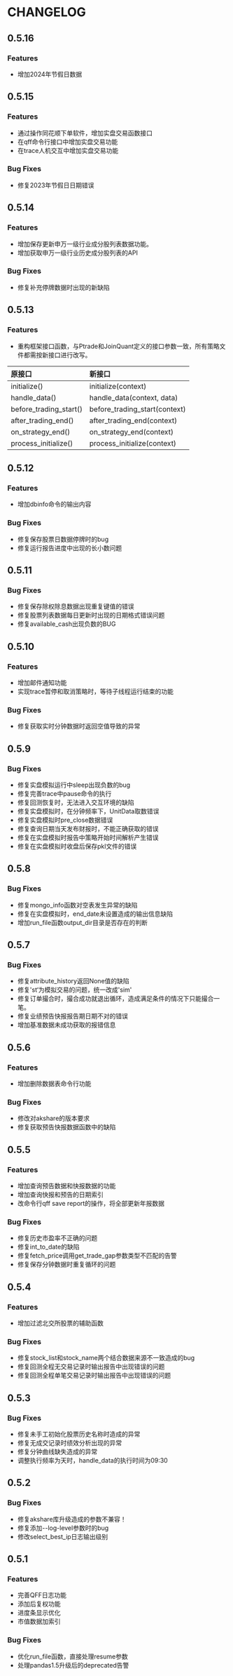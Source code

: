 # CHANGELOG

## 0.5.16

### Features

* 增加2024年节假日数据

## 0.5.15

### Features

* 通过操作同花顺下单软件，增加实盘交易函数接口
* 在qff命令行接口中增加实盘交易功能
* 在trace人机交互中增加实盘交易功能

### Bug Fixes

*  修复2023年节假日日期错误

## 0.5.14

### Features

* 增加保存更新申万一级行业成分股列表数据功能。
* 增加获取申万一级行业历史成分股列表的API

### Bug Fixes

*  修复补充停牌数据时出现的新缺陷


## 0.5.13

### Features

* 重构框架接口函数，与Ptrade和JoinQuant定义的接口参数一致，所有策略文件都需按新接口进行改写。

| **原接口**   | **新接口** |
| :------- | :-- |
| initialize()   |  initialize(context) |
| handle_data()  |  handle_data(context, data)  |
| before_trading_start() | before_trading_start(context)  |
| after_trading_end() | after_trading_end(context) |
| on_strategy_end() | on_strategy_end(context) |
| process_initialize() | process_initialize(context) |



## 0.5.12

### Features

* 增加dbinfo命令的输出内容

### Bug Fixes

*  修复保存股票日数据停牌时的bug
*  修复运行报告进度中出现的长小数问题

## 0.5.11

### Bug Fixes

* 修复保存除权除息数据出现重复键值的错误
* 修复股票列表数据每日更新时出现的日期格式错误问题
* 修复available_cash出现负数的BUG

## 0.5.10

### Features

* 增加邮件通知功能
* 实现trace暂停和取消策略时，等待子线程运行结束的功能

### Bug Fixes

* 修复获取实时分钟数据时返回空值导致的异常

## 0.5.9

### Bug Fixes

* 修复实盘模拟运行中sleep出现负数的bug
* 修复完善trace中pause命令的执行
* 修复回测恢复时，无法进入交互环境的缺陷
* 修复实盘模拟时，在分钟频率下，UnitData取数错误
* 修复实盘模拟时pre_close数据错误
* 修复查询日期当天发布财报时，不能正确获取的错误
* 修复在实盘模拟时报告中策略开始时间解析产生错误
* 修复在实盘模拟时收盘后保存pkl文件的错误

## 0.5.8

### Bug Fixes

* 修复mongo_info函数对空表发生异常的缺陷
* 修复在实盘模拟时，end_date未设置造成的输出信息缺陷
* 增加run_file函数output_dir目录是否存在的判断

## 0.5.7

### Bug Fixes

* 修复attribute_history返回None值的缺陷
* 修复'st‘为模拟交易的问题，统一改成'sim'
* 修复订单撮合时，撮合成功就退出循环，造成满足条件的情况下只能撮合一笔。
* 修复业绩预告快报报告期日期不对的错误
* 增加基准数据未成功获取的报错信息

## 0.5.6

### Features

* 增加删除数据表命令行功能

### Bug Fixes

* 修改对akshare的版本要求
* 修复获取预告快报数据函数中的缺陷

## 0.5.5

### Features

* 增加查询预告数据和快报数据的功能
* 增加查询快报和预告的日期索引
* 改命令行qff save report的操作，将全部更新年报数据

### Bug Fixes

* 修复历史市盈率不正确的问题
* 修复int_to_date的缺陷
* 修复fetch_price调用get_trade_gap参数类型不匹配的告警
* 修复保存分钟数据时重复循环的问题

## 0.5.4

### Features

* 增加过滤北交所股票的辅助函数

### Bug Fixes

* 修复stock_list和stock_name两个结合数据来源不一致造成的bug
* 修复回测全程无交易记录时输出报告中出现错误的问题
* 修复回测全程单笔交易记录时输出报告中出现错误的问题

## 0.5.3

### Bug Fixes

* 修复未手工初始化股票历史名称时造成的异常
* 修复无成交记录时绩效分析出现的异常
* 修复分钟曲线缺失造成的异常
* 调整执行频率为天时，handle_data的执行时间为09:30

## 0.5.2

### Bug Fixes

* 修复akshare库升级造成的参数不兼容！
* 修复添加--log-level参数时的bug
* 修改select_best_ip日志输出级别


## 0.5.1

### Features

* 完善QFF日志功能
* 添加后复权功能
* 进度条显示优化
* 市值数据加索引

### Bug Fixes

* 优化run_file函数，直接处理resume参数
* 处理pandas1.5升级后的deprecated告警